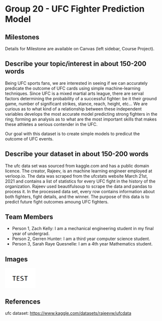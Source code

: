 # Group 20 - UFC Fighter Prediction Model

## Milestones

Details for Milestone are available on Canvas (left sidebar, Course Project).

## Describe your topic/interest in about 150-200 words

Being UFC sports fans, we are interested in seeing if we can accurately predicate the outcome of UFC cards using simple machine-learning techniques. Since UFC is a mixed martial arts league, there are serval factors determining the probability of a successful fighter: be it their ground game, number of significant strikes, stance, reach, height, etc... We are curious as to what kind of a relationship between these independent variables develops the most accurate model predicting strong fighters in the ring; forming an analysis as to what are the most important skills that makes these athletes a serious contender in the UFC. 

Our goal with this dataset is to create simple models to predicut the outcome of UFC events. 

## Describe your dataset in about 150-200 words

The ufc data set was sourced from kaggle.com and has a public domain licence. The creator, Rajeev, is an machine learning engineer employed at verloop.io. The data was scraped from the ufcstats website March 21st, 2021 and contains a list of statistics for every UFC fight in the history of the organization. Rajeev used beautifulsoup to scrape the data and pandas to process it. In the processed data set, every row contains information about both fighters, fight details, and the winner. The purpose of this data is to predict future fight outcomes amoung UFC fighters. 

## Team Members

- Person 1, Zach Kelly: I am a mechanical engineering student in my final year of undergrad. 
- Person 2, Gerren Hunter: I am a third year computer science student.
- Person 3, Sarah Raye Quesnelle: I am a 4th year Mathematics student.

## Images

<img src ="images/test.png" width="100px">

## References

ufc dataset: https://www.kaggle.com/datasets/rajeevw/ufcdata



